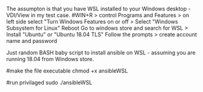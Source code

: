 The assumpton is that you have WSL installed to your Windows desktop - VDI/View in my test case.
#WIN+R > control
Programs and Features > on left side select "Turn Windows Features on or off > Select "Windows Subsystem for Linux"
Reboot
Go to windows store and search for WSL > Install "Ubuntu" or "Ubuntu 18.04 TLS"
Follow the prompts > create account name and password





Just random BASH baby script to install ansible on WSL - assuming you are running 18.04 from Windows store.

#make the file executable
chmod +x ansibleWSL

#run privilaged
sudo ./ansibleWSL
